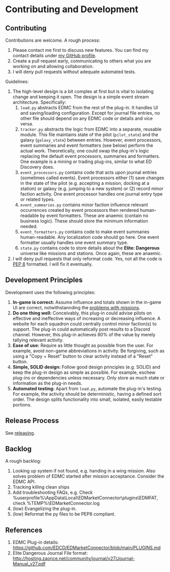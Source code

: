 # Contributing and Development

## Contributing

Contributions are welcome. A rough process:
1. Please contact me first to discuss new features. You can find my contact details under [my GitHub profile](https://github.com/anthonylangsworth).
2. Create a pull request early, communicating to others what you are working on and allowing collaboration.
3. I will deny pull requests without adequate automated tests.

Guidelines:
1. The high-level design is a bit complex at first but is vital to isolating change and keeping it open. The design is a simple event stream architecture. Specifically:
    1. `load.py` abstracts EDMC from the rest of the plug-in. It handles UI and saving/loading configuration. Except for journal file entries, no other file should depend on any EDMC code or details and vice versa.
    2. `tracker.py` abstracts the logic from EDMC into a separate, reusable module. This file maintains state of the pilot (`pilot_state`) and the galaxy (`galaxy_state`) between entries. However, event processors, event summaries and event formatters (see below) perform the actual work. Theoretically, one could swap the plug-in's logic replacing the default event processors, summaries and formatters. One example is a mining or trading plug-ins, similar to what ED Discovery does.
    3. `event_processors.py` contains code that acts upon journal entries (sometimes called events). Event processors either (1) save changes in the state of the pilot (e.g. accepting a mission, docking at a station) or galaxy (e.g. jumping to a new system) or (2) record minor faction activity. One event processor handles one journal entry type or related types.
    4. `event_summaries.py` contains minor faction influence relevant occurrences created by event processors then rendered human-readable by event formatters. These are anaemic (contain no business logic). These should store the minimum information needed.
    5. `event_formatters.py` contains code to make event summaries human-readable. Any localization code should go here. One event formatter usually handles one event summary type.
    6. `state.py` contains code to store details about the **Elite: Dangerous** universe like missions and stations. Once again, these are anaemic.
2. I will deny pull requests that only reformat code. Yes, not all the code is [PEP 8](https://www.python.org/dev/peps/pep-0008/) formatted. I will fix it eventually.

## Development Principles

Development uses the following principles:
1. **In-game is correct:** Assume influence and totals shown in the in-game UI are correct, notwithstannding the [problems with missions](missions.md).
2. **Do one thing well:** Conceivably, this plug-in could advise pilots on effective and ineffective ways of increasing or decreasing influence. A website for each squadron could centrally control minor faction(s) to support. The plug-in could automatically post results to a Discord channel. However, this plug-in achieves 80% of the value by merely tallying relevant activity. 
3. **Ease of use:** Require as little thought as possible from the user. For example, avoid non-game abbreviations in activity. Be forgiving, such as using a "Copy + Reset" button to clear activity instead of a "Reset" button. 
4. **Simple, SOLID design:** Follow good design principles (e.g. SOLID) and keep the plug-in design as simple as possible. For example, eschew plug-ins or dependencies unless necessary. Only store as much state or information as the plug-in needs.
5. **Automated testing:** Apart from `load.py`, automate the plug-in's testing. For example, the activity should be deterministic, having a defined sort order. The design splits functionality into small, isolated, easily testable portions.

## Release Process

See [releasing](releasing.md).

## Backlog

A rough backlog:
1. Looking up system if not found, e.g. handing in a wing mission. Also solves problem of EDMC started after mission acceptance. Consider the EDMC API.
2. Tracking killing clean ships
3. Add troubleshooting FAQs, e.g. Check %userprofile%\AppData\Local\EDMarketConnector\plugins\EDMFAT, check %TEMP%\EDMarketConnector.log
4. (low) Evangelizing the plug-in.
5. (low) Reformat the py files to be PEP8 compliant.

## References

1. EDMC Plug-in details: https://github.com/EDCD/EDMarketConnector/blob/main/PLUGINS.md
2. Elite Dangerous Journal File format: http://hosting.zaonce.net/community/journal/v27/Journal-Manual_v27.pdf
